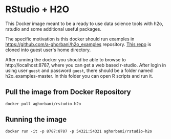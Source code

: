 
# RStudio + H2O

This Docker image meant to be a ready to use data science tools with h2o, rstudio and some additional useful packages.

The specific motivation is this docker should run examples in https://github.com/a-ghorbani/h2o_examples repository.
[This repo](https://github.com/a-ghorbani/h2o_examples) is cloned into guest user's home directory.

After running the docker you should be able to browse to http://localhost:8787, where you can get a web based r-studio. After login in using user `guest` and password `guest`, there should be a folder named h2o_examples-master. In this folder you can open R scripts and run it.

## Pull the image from Docker Repository

```
docker pull aghorbani/rstudio-h2o
```

## Running the image

```
docker run -it -p 8787:8787 -p 54321:54321 aghorbani/rstudio-h2o
```
